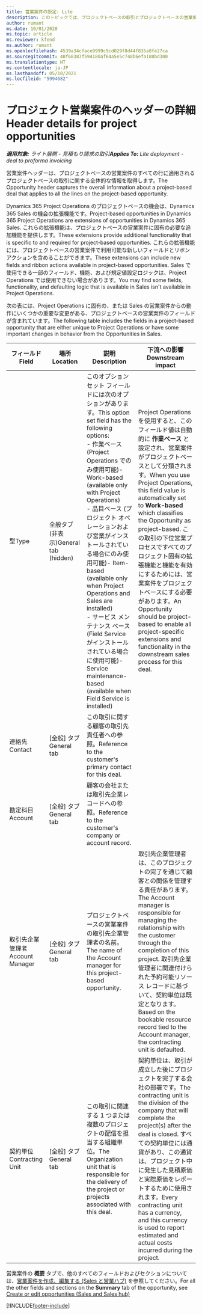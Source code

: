 ```yaml
---
title: 営業案件の設定- Lite
description: このトピックでは、プロジェクトベースの取引とプロジェクトベースの営業案件明細行について説明します。
author: rumant
ms.date: 10/01/2020
ms.topic: article
ms.reviewer: kfend
ms.author: rumant
ms.openlocfilehash: 4539a34cface9999c9cd029f8d44f835a8fe27ca
ms.sourcegitcommit: 40f68387f594180af64a5e5c748b6efa188bd300
ms.translationtype: HT
ms.contentlocale: ja-JP
ms.lasthandoff: 05/10/2021
ms.locfileid: "5994682"
---
```

# <a name="header-details-for-project-opportunities"></a><span data-ttu-id="f9395-103">プロジェクト営業案件のヘッダーの詳細</span><span class="sxs-lookup"><span data-stu-id="f9395-103">Header details for project opportunities</span></span>

<span data-ttu-id="f9395-104">_**適用対象:** ライト展開 - 見積もり請求の取引_</span><span class="sxs-lookup"><span data-stu-id="f9395-104">_**Applies To:** Lite deployment - deal to proforma invoicing_</span></span>

<span data-ttu-id="f9395-105">営業案件ヘッダーは、プロジェクトベースの営業案件のすべての行に適用されるプロジェクトベースの取引に関する全体的な情報を取得します。</span><span class="sxs-lookup"><span data-stu-id="f9395-105">The Opportunity header captures the overall information about a project-based deal that applies to all the lines on the project-based opportunity.</span></span>

<span data-ttu-id="f9395-106">Dynamics 365 Project Operations のプロジェクトベースの機会は、Dynamics 365 Sales の機会の拡張機能です。</span><span class="sxs-lookup"><span data-stu-id="f9395-106">Project-based opportunities in Dynamics 365 Project Operations are extensions of opportunities in Dynamics 365 Sales.</span></span> <span data-ttu-id="f9395-107">これらの拡張機能は、プロジェクトベースの営業案件に固有の必要な追加機能を提供します。</span><span class="sxs-lookup"><span data-stu-id="f9395-107">These extensions provide additional functionality that is specific to and required for project-based opportunities.</span></span> <span data-ttu-id="f9395-108">これらの拡張機能には、プロジェクトベースの営業案件で利用可能な新しいフィールドとリボン アクションを含めることができます。</span><span class="sxs-lookup"><span data-stu-id="f9395-108">These extensions can include new fields and ribbon actions available in project-based opportunities.</span></span> <span data-ttu-id="f9395-109">Sales で使用できる一部のフィールド、機能、および規定値設定ロジックは、Project Operations では使用できない場合があります。</span><span class="sxs-lookup"><span data-stu-id="f9395-109">You may find some fields, functionality, and defaulting logic that is available in Sales isn't available in Project Operations.</span></span>

<span data-ttu-id="f9395-110">次の表には、Project Operations に固有の、または Sales の営業案件からの動作にいくつかの重要な変更がある、プロジェクトベースの営業案件のフィールドが含まれています。</span><span class="sxs-lookup"><span data-stu-id="f9395-110">The following table includes the fields in a project-based opportunity that are either unique to Project Operations or have some important changes in behavior from the Opportunities in Sales.</span></span>

| <span data-ttu-id="f9395-111">**フィールド**</span><span class="sxs-lookup"><span data-stu-id="f9395-111">**Field**</span></span> | <span data-ttu-id="f9395-112">**場所**</span><span class="sxs-lookup"><span data-stu-id="f9395-112">**Location**</span></span> | <span data-ttu-id="f9395-113">**説明**</span><span class="sxs-lookup"><span data-stu-id="f9395-113">**Description**</span></span> | <span data-ttu-id="f9395-114">**下流への影響**</span><span class="sxs-lookup"><span data-stu-id="f9395-114">**Downstream impact**</span></span> |
| --- | --- | --- | --- |
| <span data-ttu-id="f9395-115">型</span><span class="sxs-lookup"><span data-stu-id="f9395-115">Type</span></span> | <span data-ttu-id="f9395-116">全般タブ (非表示)</span><span class="sxs-lookup"><span data-stu-id="f9395-116">General tab (hidden)</span></span> | <span data-ttu-id="f9395-117">このオプション セット フィールドには次のオプションがあります。</span><span class="sxs-lookup"><span data-stu-id="f9395-117">This option set field has the following options:</span></span></br><span data-ttu-id="f9395-118">- 作業ベース (Project Operations でのみ使用可能)</span><span class="sxs-lookup"><span data-stu-id="f9395-118">- Work-based (available only with Project Operations)</span></span></br><span data-ttu-id="f9395-119">- 品目ベース (プロジェクト オペレーションおよび営業がインストールされている場合にのみ使用可能)</span><span class="sxs-lookup"><span data-stu-id="f9395-119">- Item-based (available only when Project Operations and Sales are installed)</span></span></br><span data-ttu-id="f9395-120">- サービス メンテナンス ベース (Field Service がインストールされている場合に使用可能)</span><span class="sxs-lookup"><span data-stu-id="f9395-120">- Service maintenance-based (available when Field Service is installed)</span></span> | <span data-ttu-id="f9395-121">Project Operations を使用すると、このフィールド値は自動的に **作業ベース** と設定され、営業案件がプロジェクトベースとして分類されます。</span><span class="sxs-lookup"><span data-stu-id="f9395-121">When you use Project Operations, this field value is automatically set to **Work-based** which classifies the Opportunity as project-based.</span></span> <span data-ttu-id="f9395-122">この取引の下位営業プロセスですべてのプロジェクト固有の拡張機能と機能を有効にするためには、営業案件をプロジェクトベースにする必要があります。</span><span class="sxs-lookup"><span data-stu-id="f9395-122">An Opportunity should be project-based to enable all project-specific extensions and functionality in the downstream sales process for this deal.</span></span> |
| <span data-ttu-id="f9395-123">連絡先</span><span class="sxs-lookup"><span data-stu-id="f9395-123">Contact</span></span> | <span data-ttu-id="f9395-124">[全般] タブ</span><span class="sxs-lookup"><span data-stu-id="f9395-124">General tab</span></span> | <span data-ttu-id="f9395-125">この取引に関する顧客の取引先責任者への参照。</span><span class="sxs-lookup"><span data-stu-id="f9395-125">Reference to the customer's primary contact for this deal.</span></span> | |
| <span data-ttu-id="f9395-126">勘定科目</span><span class="sxs-lookup"><span data-stu-id="f9395-126">Account</span></span> | <span data-ttu-id="f9395-127">[全般] タブ</span><span class="sxs-lookup"><span data-stu-id="f9395-127">General tab</span></span> | <span data-ttu-id="f9395-128">顧客の会社または取引先企業レコードへの参照。</span><span class="sxs-lookup"><span data-stu-id="f9395-128">Reference to the customer's company or account record.</span></span> | |
| <span data-ttu-id="f9395-129">取引先企業管理者</span><span class="sxs-lookup"><span data-stu-id="f9395-129">Account Manager</span></span> | <span data-ttu-id="f9395-130">[全般] タブ</span><span class="sxs-lookup"><span data-stu-id="f9395-130">General tab</span></span> | <span data-ttu-id="f9395-131">プロジェクトベースの営業案件の取引先企業管理者の名前。</span><span class="sxs-lookup"><span data-stu-id="f9395-131">The name of the Account manager for this project-based opportunity.</span></span> | <span data-ttu-id="f9395-132">取引先企業管理者は、このプロジェクトの完了を通じて顧客との関係を管理する責任があります。</span><span class="sxs-lookup"><span data-stu-id="f9395-132">The Account manager is responsible for managing the relationship with the customer through the completion of this project.</span></span> <span data-ttu-id="f9395-133">取引先企業管理者に関連付けられた予約可能リソース レコードに基づいて、契約単位は既定となります。</span><span class="sxs-lookup"><span data-stu-id="f9395-133">Based on the bookable resource record tied to the Account manager, the contracting unit is defaulted.</span></span> |
| <span data-ttu-id="f9395-134">契約単位</span><span class="sxs-lookup"><span data-stu-id="f9395-134">Contracting Unit</span></span> | <span data-ttu-id="f9395-135">[全般] タブ</span><span class="sxs-lookup"><span data-stu-id="f9395-135">General tab</span></span> | <span data-ttu-id="f9395-136">この取引に関連する 1 つまたは複数のプロジェクトの配信を担当する組織単位。</span><span class="sxs-lookup"><span data-stu-id="f9395-136">The Organization unit that is responsible for the delivery of the project or projects associated with this deal.</span></span> | <span data-ttu-id="f9395-137">契約単位は、取引が成立した後にプロジェクトを完了する会社の部署です。</span><span class="sxs-lookup"><span data-stu-id="f9395-137">The contracting unit is the division of the company that will complete the project(s) after the deal is closed.</span></span> <span data-ttu-id="f9395-138">すべての契約単位には通貨があり、この通貨は、プロジェクト中に発生した見積原価と実際原価をレポートするために使用されます。</span><span class="sxs-lookup"><span data-stu-id="f9395-138">Every contracting unit has a currency, and this currency is used to report estimated and actual costs incurred during the project.</span></span> |

<span data-ttu-id="f9395-139">営業案件の **概要** タブで、他のすべてのフィールドおよびセクションについては、[営業案件を作成、編集する (Sales と営業ハブ)](/dynamics365/sales-enterprise/create-edit-opportunity-sales) を参照してください。</span><span class="sxs-lookup"><span data-stu-id="f9395-139">For all the other fields and sections on the **Summary** tab of the opportunity, see [Create or edit opportunities (Sales and Sales hub)](/dynamics365/sales-enterprise/create-edit-opportunity-sales)</span></span>


[!INCLUDE[footer-include](../../includes/footer-banner.md)]
